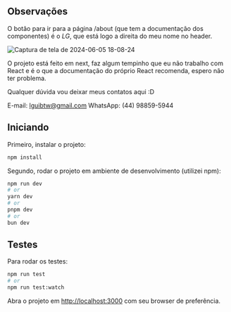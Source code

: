 ## Observações
O botão para ir para a página /about (que tem a documentação dos componentes) é o *LG*, que está logo a direita do meu nome no header.

![Captura de tela de 2024-06-05 18-08-24](https://github.com/lguibtwgh/desafio-componentes/assets/171868414/ff2e293a-b32b-43b3-8796-23c74dd396d2)

O projeto está feito em next, faz algum tempinho que eu não trabalho com React e é o que a documentação do próprio React recomenda, espero não ter problema.

Qualquer dúvida vou deixar meus contatos aqui :D

E-mail: lguibtw@gmail.com
WhatsApp: (44) 98859-5944

## Iniciando

Primeiro, instalar o projeto:

```bash
npm install
```

Segundo, rodar o projeto em ambiente de desenvolvimento (utilizei npm):

```bash
npm run dev
# or
yarn dev
# or
pnpm dev
# or
bun dev
```

## Testes

Para rodar os testes:

```bash
npm run test
# or
npm run test:watch
```

Abra o projeto em [http://localhost:3000](http://localhost:3000) com seu browser de preferência.
